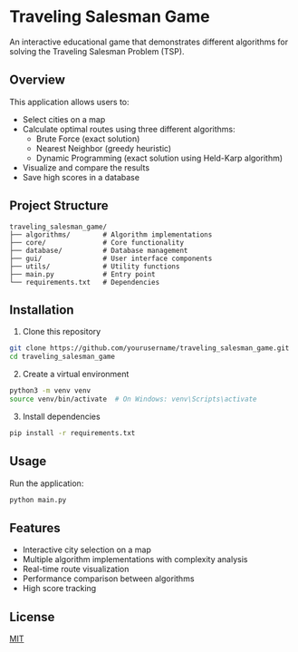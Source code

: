 # Traveling Salesman Game

An interactive educational game that demonstrates different algorithms for solving the Traveling Salesman Problem (TSP).

## Overview

This application allows users to:
- Select cities on a map
- Calculate optimal routes using three different algorithms:
  - Brute Force (exact solution)
  - Nearest Neighbor (greedy heuristic)
  - Dynamic Programming (exact solution using Held-Karp algorithm)
- Visualize and compare the results
- Save high scores in a database

## Project Structure

```
traveling_salesman_game/
├── algorithms/        # Algorithm implementations
├── core/              # Core functionality
├── database/          # Database management
├── gui/               # User interface components
├── utils/             # Utility functions
├── main.py            # Entry point
└── requirements.txt   # Dependencies
```

## Installation

1. Clone this repository
```bash
git clone https://github.com/yourusername/traveling_salesman_game.git
cd traveling_salesman_game
```

2. Create a virtual environment
```bash
python3 -m venv venv
source venv/bin/activate  # On Windows: venv\Scripts\activate
```

3. Install dependencies
```bash
pip install -r requirements.txt
```

## Usage

Run the application:
```bash
python main.py
```

## Features

- Interactive city selection on a map
- Multiple algorithm implementations with complexity analysis
- Real-time route visualization
- Performance comparison between algorithms
- High score tracking

## License

[MIT](LICENSE)